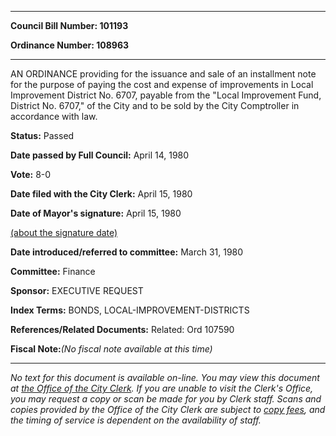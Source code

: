 

********

**Council Bill Number: 101193**
   
**Ordinance Number: 108963**
********

 AN ORDINANCE providing for the issuance and sale of an installment note for the purpose of paying the cost and expense of improvements in Local Improvement District No. 6707, payable from the "Local Improvement Fund, District No. 6707," of the City and to be sold by the City Comptroller in accordance with law.

**Status:** Passed
   
**Date passed by Full Council:** April 14, 1980
   
**Vote:** 8-0
   
**Date filed with the City Clerk:** April 15, 1980
   
**Date of Mayor's signature:** April 15, 1980
   
[(about the signature date)](/~public/approvaldate.htm)
   
   
   
**Date introduced/referred to committee:** March 31, 1980
   
**Committee:** Finance
   
**Sponsor:** EXECUTIVE REQUEST
   
   
**Index Terms:** BONDS, LOCAL-IMPROVEMENT-DISTRICTS

**References/Related Documents:** Related: Ord 107590

**Fiscal Note:**_(No fiscal note available at this time)_
********

_No text for this document is available on-line. You may view this document at [the Office of the City Clerk](http://www.seattle.gov/leg/clerk/contactUs.htm). If you are unable to visit the Clerk's Office, you may request a copy or scan be made for you by Clerk staff. Scans and copies provided by the Office of the City Clerk are subject to [copy fees](http://clerk.seattle.gov/~public/clerkfees.htm), and the timing of service is dependent on the availability of staff._

